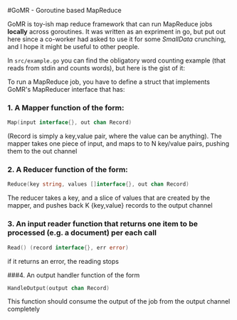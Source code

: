 #GoMR - Goroutine based MapReduce



GoMR is toy-ish map reduce framework that can run MapReduce jobs **locally** across goroutines. It was written as an expriment in go, but put out here since a co-worker had asked to use it for some *SmallData* crunching, and I hope it might be useful to other people.

In `src/example.go` you can find the obligatory word counting example (that reads from stdin and counts words), but here is the gist of it:


To run a MapReduce job, you have to define a struct that implements GoMR's MapReducer interface that has:

### 1. A Mapper function of the form:

```go
Map(input interface{}, out chan Record)
```

(Record is simply a key,value pair, where the value can be anything). The mapper takes one piece of input, and maps to to N key/value pairs, pushing them to the out channel


### 2. A Reducer function of the form:

```go
Reduce(key string, values []interface{}, out chan Record)
```

The reducer takes a key, and a slice of values that are created by the mapper, and pushes back K {key,value} records to the output channel

### 3. An input reader function that returns one item to be processed (e.g. a document) per each call
```go
Read() (record interface{}, err error)
```

if it returns an error, the reading stops

###4. An output handler function of the form
```go
HandleOutput(output chan Record)
```

This function should consume the output of the job from the output channel completely


